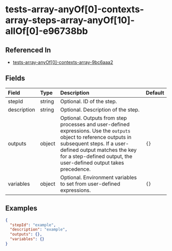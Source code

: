 
# tests-array-anyOf[0]-contexts-array-steps-array-anyOf[10]-allOf[0]-e96738bb



## Referenced In

- [tests-array-anyOf[0]-contexts-array-9bc6aaa2](/docs/references/schemas/tests-array-anyof-0--contexts-array-9bc6aaa2)

## Fields

Field | Type | Description | Default
:-- | :-- | :-- | :--
stepId | string | Optional. ID of the step. | 
description | string | Optional. Description of the step. | 
outputs | object | Optional. Outputs from step processes and user-defined expressions. Use the `outputs` object to reference outputs in subsequent steps. If a user-defined output matches the key for a step-defined output, the user-defined output takes precedence. | ``{}``
variables | object | Optional. Environment variables to set from user-defined expressions. | ``{}``

## Examples

```json
{
  "stepId": "example",
  "description": "example",
  "outputs": {},
  "variables": {}
}
```
